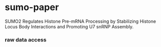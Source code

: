 # sumo-paper
SUMO2 Regulates Histone Pre-mRNA Processing by Stabilizing Histone Locus Body Interactions and Promoting U7 snRNP Assembly.

### raw data access
